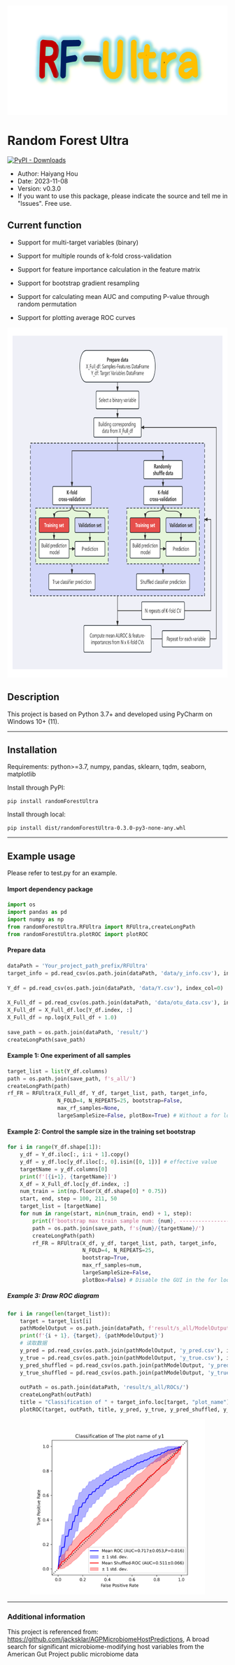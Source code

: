
<div align=center><img width="597" height="249" src="docs/logo2.png"/></div>


# Random Forest Ultra

[![PyPI - Downloads](https://img.shields.io/pypi/dm/randomForestUltra?label=randomForestUltra%20on%20PyPi)](https://pypi.org/project/randomForestUltra/) 

- Author: Haiyang Hou
- Date: 2023-11-08
- Version: v0.3.0
- If you want to use this package, please indicate the source and tell me in "lssues". Free use.

## Current function

* Support for multi-target variables (binary)

* Support for multiple rounds of k-fold cross-validation

* Support for feature importance calculation in the feature matrix

* Support for bootstrap gradient resampling

* Support for calculating mean AUC and computing P-value through random permutation

* Support for plotting average ROC curves

<div align=center><img width="800" height="800" src="docs/RFUltra.png"/></div>


## Description

This project is based on Python 3.7+ and developed using PyCharm on Windows 10+ (11).

-------------

## Installation
Requirements: python>=3.7, numpy, pandas, sklearn, tqdm, seaborn, matplotlib

Install through PyPI:
```commandline
pip install randomForestUltra
```
Install through local:
```commandline
pip install dist/randomForestUltra-0.3.0-py3-none-any.whl
```

-------------

## Example usage

Please refer to test.py for an example.


#### Import dependency package
```python
import os
import pandas as pd
import numpy as np
from randomForestUltra.RFUltra import RFUltra,createLongPath
from randomForestUltra.plotROC import plotROC
```
#### Prepare data
```python
dataPath = 'Your_project_path_prefix/RFUltra'
target_info = pd.read_csv(os.path.join(dataPath, 'data/y_info.csv'), index_col=0)

Y_df = pd.read_csv(os.path.join(dataPath, 'data/Y.csv'), index_col=0)

X_Full_df = pd.read_csv(os.path.join(dataPath, 'data/otu_data.csv'), index_col=0)
X_Full_df = X_Full_df.loc[Y_df.index, :]
X_Full_df = np.log(X_Full_df + 1.0)

save_path = os.path.join(dataPath, 'result/')
createLongPath(save_path)
```

#### Example 1: One experiment of all samples
```python
target_list = list(Y_df.columns)
path = os.path.join(save_path, f's_all/')
createLongPath(path)
rf_FR = RFUltra(X_Full_df, Y_df, target_list, path, target_info,
                N_FOLD=4, N_REPEATS=25, bootstrap=False,
                max_rf_samples=None,
                largeSampleSize=False, plotBox=True) # Without a for loop, you can use the GUI.
```

#### Example 2: Control the sample size in the training set bootstrap
```python
for i in range(Y_df.shape[1]):
    y_df = Y_df.iloc[:, i:i + 1].copy()
    y_df = y_df.loc[y_df.iloc[:, 0].isin([0, 1])] # effective value
    targetName = y_df.columns[0]
    print(f'[{i+1}, {targetName}]')
    X_df = X_Full_df.loc[y_df.index, :]
    num_train = int(np.floor(X_df.shape[0] * 0.75))
    start, end, step = 100, 211, 50
    target_list = [targetName]
    for num in range(start, min(num_train, end) + 1, step):
        print(f'bootstrap max train sample num: {num}, ----------------------------')
        path = os.path.join(save_path, f's{num}/{targetName}/')
        createLongPath(path)
        rf_FR = RFUltra(X_df, y_df, target_list, path, target_info,
                        N_FOLD=4, N_REPEATS=25,
                        bootstrap=True,
                        max_rf_samples=num,
                        largeSampleSize=False,
                        plotBox=False) # Disable the GUI in the for loop, otherwise an error will be reported.
```


##### Example 3: Draw ROC diagram
```python
for i in range(len(target_list)):
    target = target_list[i]
    pathModelOutput = os.path.join(dataPath, f'result/s_all/ModelOutput/{target}/')
    print(f'{i + 1}, {target}, {pathModelOutput}')
    # 读取数据
    y_pred = pd.read_csv(os.path.join(pathModelOutput, 'y_pred.csv'), index_col=None, header=None)
    y_true = pd.read_csv(os.path.join(pathModelOutput, 'y_true.csv'), index_col=None, header=None)
    y_pred_shuffled = pd.read_csv(os.path.join(pathModelOutput, 'y_pred_shuffled.csv'), index_col=None, header=None)
    y_true_shuffled = pd.read_csv(os.path.join(pathModelOutput, 'y_true_shuffled.csv'), index_col=None, header=None)

    outPath = os.path.join(dataPath, 'result/s_all/ROCs/')
    createLongPath(outPath)
    title = "Classification of " + target_info.loc[target, "plot_name"]
    plotROC(target, outPath, title, y_pred, y_true, y_pred_shuffled, y_true_shuffled)
```

<div align=center><img width="400" height="400" src="docs/ROC.png"/></div>

-------------

### Additional information
This project is referenced from: https://github.com/jacksklar/AGPMicrobiomeHostPredictions, A broad search for significant microbiome-modifying host variables from the American Gut Project public microbiome data
